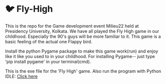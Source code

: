 # :bird: Fly-High
This is the repo for the Game development event Milieu22 held at Presidency University, Kolkata. We have all played the Fly High game in our childhood. Especially the 90's guys will be more familiar to it. This game is a basic feeling of the actual one Flappy bird.

Install the python Pygame package to make this game work(run) and enjoy like it like you used to in your childhood. For installing Pygame-- just type 'pip install pygame' in your terminal(cmd).

This is the exe file for the 'Fly High' game. Also run the program with Python IDLE:
[Click here](https://drive.google.com/file/d/1c8yAA69TrIFCoeFMZPAZdxg3V63ST-xf/view)
